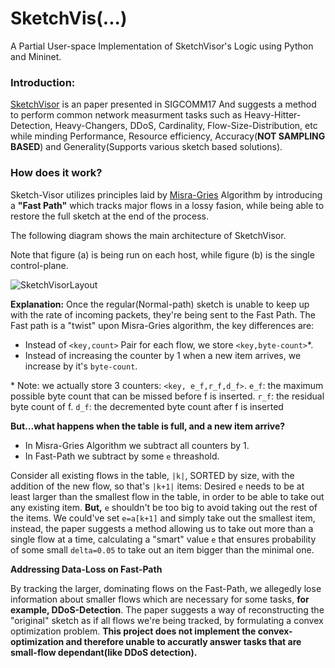 # SketchVis(...)
A Partial User-space Implementation of SketchVisor's Logic using Python and Mininet.

### Introduction: ###
[SketchVisor](https://www.cs.jhu.edu/~xinjin/files/SIGCOMM17_SketchVisor.pdf) is an paper presented in SIGCOMM17
And suggests a method to perform common network measurment tasks such as Heavy-Hitter-Detection, Heavy-Changers, DDoS, Cardinality, Flow-Size-Distribution, etc while minding Performance, Resource efficiency, Accuracy(**NOT SAMPLING BASED**) and Generality(Supports various sketch based solutions).

### How does it work? ###
Sketch-Visor utilizes principles laid by [Misra-Gries](https://en.wikipedia.org/wiki/Misra%E2%80%93Gries_summary) Algorithm by introducing a **"Fast Path"** which tracks major flows in a lossy fasion, while being able to restore the full sketch at the end of the process.

The following diagram shows the main architecture of SketchVisor. 

Note that figure (a) is being run on each host,
while figure (b) is the single control-plane.

![SketchVisorLayout](https://user-images.githubusercontent.com/7606509/61491428-e5bd2b80-a9b7-11e9-8d65-8e88112bcf61.PNG)

**Explanation:** Once the regular(Normal-path) sketch is unable to keep up with the rate of incoming packets, they're being sent to the Fast Path. The Fast path is a "twist" upon Misra-Gries algorithm, the key differences are:

- Instead of `<key,count>` Pair for each flow, we store `<key,byte-count>`*.
- Instead of increasing the counter by 1 when a new item arrives, we increase by it's `byte-count`.

\* Note: we actually store 3 counters: `<key, e_f,r_f,d_f>`.
`e_f`: the maximum possible byte count that can be missed before
f is inserted.
`r_f`: the residual byte count of f.
`d_f`: the decremented byte count after f is inserted


**But...what happens when the table is full, and a new item arrive?**

- In Misra-Gries Algorithm we subtract all counters by 1.
- In Fast-Path we subtract by some `e` threashold.

Consider all existing flows in the table, `|k|`, SORTED by size, with the addition of the new flow, so that's `|k+1|` items:
Desired `e` needs to be at least larger than the smallest flow in the table, in order to be able to take out any existing item.
**But,** `e` shouldn't be too big to avoid taking out the rest of the items. We could've set `e=a[k+1]` and simply take out the smallest item, instead, the paper suggests a method allowing us to take out more than a single flow at a time, calculating a "smart" value `e` that ensures probability of some small `delta=0.05` to take out an item bigger than the minimal one. 

**Addressing Data-Loss on Fast-Path**

By tracking the larger, dominating flows on the Fast-Path, we allegedly lose information about smaller flows which are necessary for some tasks, **for example, DDoS-Detection**. The paper suggests a way of reconstructing the "original" sketch as if all flows we're being tracked, by formulating a convex optimization problem. **This project does not implement the convex-optimization and therefore unable to accuratly answer tasks that are small-flow dependant(like DDoS detection).**
